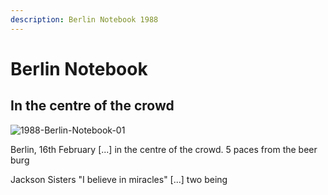 ```yaml
---
description: Berlin Notebook 1988
---
```


# Berlin Notebook

## In the centre of the crowd

![1988-Berlin-Notebook-01](https://user-images.githubusercontent.com/25156451/125212603-88a69880-e2a6-11eb-81f5-ff2dcf907191.jpg)

Berlin, 16th February \[...\] in the centre of the crowd. 5 paces from the beer burg

Jackson Sisters "I believe in miracles" \[...\] two being


